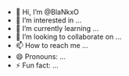 - 👋 Hi, I’m @BlaNkxO
- 👀 I’m interested in ...
- 🌱 I’m currently learning ...
- 💞️ I’m looking to collaborate on ...
- 📫 How to reach me ...
- 😄 Pronouns: ...
- ⚡ Fun fact: ...

<!---
BlaNkxO/BlaNkxO is a ✨ special ✨ repository because its `README.md` (this file) appears on your GitHub profile.
You can click the Preview link to take a look at your changes.
--->
